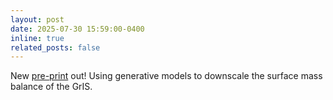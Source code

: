 ```yaml
---
layout: post
date: 2025-07-30 15:59:00-0400
inline: true
related_posts: false
---
```


New [pre-print](https://arxiv.org/abs/2507.22485) out! Using generative models to downscale the surface mass balance of the GrIS.

